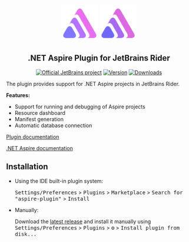 <div align="center">
  <img alt="Logo" src="./src/main/resources/META-INF/pluginIcon.svg#gh-light-mode-only" width="100">
  <img alt="Logo" src="./src/main/resources/META-INF/pluginIcon_dark.svg#gh-dark-mode-only" width="100">
  <h2>.NET Aspire Plugin for JetBrains Rider</h2>

  <a href="https://github.com/JetBrains"><img src="https://jb.gg/badges/official.svg" alt="Official JetBrains project"></a>
  <a href="https://plugins.jetbrains.com/plugin/23289-aspire"><img src="https://img.shields.io/jetbrains/plugin/v/23289-aspire.svg?label=plugin&logo=rider" alt="Version"></a>
  <a href="https://plugins.jetbrains.com/plugin/23289-aspire"><img src="https://img.shields.io/jetbrains/plugin/d/23289-aspire.svg" alt="Downloads"></a>
</div>

<!-- Plugin description -->
The plugin provides support for .NET Aspire projects in JetBrains Rider.

**Features:**
* Support for running and debugging of Aspire projects
* Resource dashboard
* Manifest generation
* Automatic database connection

<!-- Plugin description end -->

[Plugin documentation](https://www.jetbrains.com/help/rider/2024.2/NET_Aspire.html)

[.NET Aspire documentation](https://learn.microsoft.com/en-us/dotnet/aspire/)

## Installation

- Using the IDE built-in plugin system:
  
  <kbd>Settings/Preferences</kbd> > <kbd>Plugins</kbd> > <kbd>Marketplace</kbd> > <kbd>Search for "aspire-plugin"</kbd> >
  <kbd>Install</kbd>
  
- Manually:

  Download the [latest release](https://github.com/rafaelldi/aspire-plugin/releases/latest) and install it manually using
  <kbd>Settings/Preferences</kbd> > <kbd>Plugins</kbd> > <kbd>⚙️</kbd> > <kbd>Install plugin from disk...</kbd>
 

